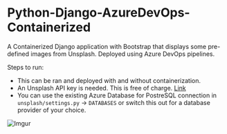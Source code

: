 # Python-Django-AzureDevOps-Containerized

A Containerized Django application with Bootstrap that displays some pre-defined images from Unsplash. Deployed using Azure DevOps pipelines.

Steps to run:
- This can be ran and deployed with and without containerization.
- An Unsplash API key is needed. This is free of charge. [Link](https://unsplash.com/developers)
- You can use the existing Azure Database for PostreSQL connection in `unsplash/settings.py` -> `DATABASES` or switch this out for a database provider of your choice.

![Imgur](https://imgur.com/qGR1ak2.png)
